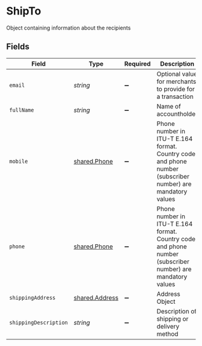 # ShipTo

Object containing information about the recipients


## Fields

| Field                                                                                                      | Type                                                                                                       | Required                                                                                                   | Description                                                                                                | Example                                                                                                    |
| ---------------------------------------------------------------------------------------------------------- | ---------------------------------------------------------------------------------------------------------- | ---------------------------------------------------------------------------------------------------------- | ---------------------------------------------------------------------------------------------------------- | ---------------------------------------------------------------------------------------------------------- |
| `email`                                                                                                    | *string*                                                                                                   | :heavy_minus_sign:                                                                                         | Optional value for merchants to provide for a transaction                                                  | john.doe@email.xyz                                                                                         |
| `fullName`                                                                                                 | *string*                                                                                                   | :heavy_minus_sign:                                                                                         | Name of accountholder                                                                                      | Jane Doe                                                                                                   |
| `mobile`                                                                                                   | [shared.Phone](../../../sdk/models/shared/phone.md)                                                        | :heavy_minus_sign:                                                                                         | Phone number in ITU-T E.164 format. Country code and phone number (subscriber number) are mandatory values |                                                                                                            |
| `phone`                                                                                                    | [shared.Phone](../../../sdk/models/shared/phone.md)                                                        | :heavy_minus_sign:                                                                                         | Phone number in ITU-T E.164 format. Country code and phone number (subscriber number) are mandatory values |                                                                                                            |
| `shippingAddress`                                                                                          | [shared.Address](../../../sdk/models/shared/address.md)                                                    | :heavy_minus_sign:                                                                                         | Address Object                                                                                             |                                                                                                            |
| `shippingDescription`                                                                                      | *string*                                                                                                   | :heavy_minus_sign:                                                                                         | Description of shipping or delivery method                                                                 |                                                                                                            |